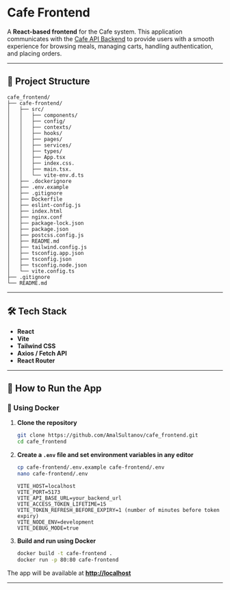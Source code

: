 # Cafe Frontend

A **React-based frontend** for the Cafe system. This application communicates with the [Cafe API Backend](https://github.com/yourname/cafe_api) to provide users with a smooth experience for browsing meals, managing carts, handling authentication, and placing orders.

---

## 📌 Project Structure

```
cafe_frontend/
├── cafe-frontend/
│   ├── src/
│   │   ├── components/    
│   │   ├── config/         
│   │   ├── contexts/ 
│   │   ├── hooks/          
│   │   ├── pages/          
│   │   ├── services/       
│   │   ├── types/          
│   │   ├── App.tsx          
│   │   ├── index.css.      
│   │   ├── main.tsx.       
│   │   └── vite-env.d.ts 
│   ├── .dockerignore
│   ├── .env.example
│   ├── .gitignore
│   ├── Dockerfile
│   ├── eslint-config.js
│   ├── index.html
│   ├── nginx.conf
│   ├── package-lock.json
│   ├── package.json
│   ├── postcss.config.js
│   ├── README.md
│   ├── tailwind.config.js
│   ├── tsconfig.app.json
│   ├── tsconfig.json
│   ├── tsconfig.node.json
│   └── vite.config.ts
├── .gitignore
└── README.md
```

---

## 🛠️ Tech Stack

* **React**
* **Vite**
* **Tailwind CSS**
* **Axios / Fetch API**
* **React Router**

---

## 🚀 How to Run the App

### 🐳 Using Docker

1. **Clone the repository**

   ```bash
   git clone https://github.com/AmalSultanov/cafe_frontend.git
   cd cafe_frontend
   ```

2. **Create a `.env` file and set environment variables in any editor**

   ```bash
   cp cafe-frontend/.env.example cafe-frontend/.env
   nano cafe-frontend/.env
   ```

   ```
   VITE_HOST=localhost
   VITE_PORT=5173
   VITE_API_BASE_URL=your_backend_url
   VITE_ACCESS_TOKEN_LIFETIME=15
   VITE_TOKEN_REFRESH_BEFORE_EXPIRY=1 (number of minutes before token expiry)
   VITE_NODE_ENV=development
   VITE_DEBUG_MODE=true
   ```

3. **Build and run using Docker**

   ```bash
   docker build -t cafe-frontend .
   docker run -p 80:80 cafe-frontend
   ```

The app will be available at **[http://localhost](http://localhost)**

---
